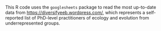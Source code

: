 This R code uses the `googlesheets` package to read the 
most up-to-date data from https://diversifyeeb.wordpress.com/, which
represents a self-reported list of PhD-level practitioners of
ecology and evolution from underrepresented groups.
